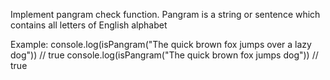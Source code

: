 Implement pangram check function. Pangram is a string or sentence which contains all letters of English alphabet

Example:
console.log(isPangram("The quick brown fox jumps over a lazy dog")) // true
console.log(isPangram("The quick brown fox jumps dog")) // true

